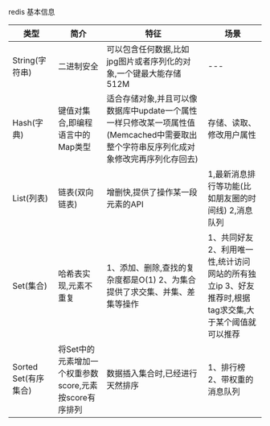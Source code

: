 redis 基本信息

|类型| 简介| 特征| 场景|
|---|---|---|---|
|String(字符串)|	二进制安全	|可以包含任何数据,比如jpg图片或者序列化的对象,一个键最大能存储512M|	---|
|Hash(字典)|	键值对集合,即编程语言中的Map类型|	适合存储对象,并且可以像数据库中update一个属性一样只修改某一项属性值(Memcached中需要取出整个字符串反序列化成对象修改完再序列化存回去)	|存储、读取、修改用户属性|
|List(列表)|	链表(双向链表)|	增删快,提供了操作某一段元素的API|	1,最新消息排行等功能(比如朋友圈的时间线) 2,消息队列|
|Set(集合)|	哈希表实现,元素不重复	|1、添加、删除,查找的复杂度都是O(1) 2、为集合提供了求交集、并集、差集等操作|	1、共同好友 2、利用唯一性,统计访问网站的所有独立ip 3、好友推荐时,根据tag求交集,大于某个阈值就可以推荐|
|Sorted Set(有序集合)|	将Set中的元素增加一个权重参数score,元素按score有序排列|	数据插入集合时,已经进行天然排序	|1、排行榜 2、带权重的消息队列|
